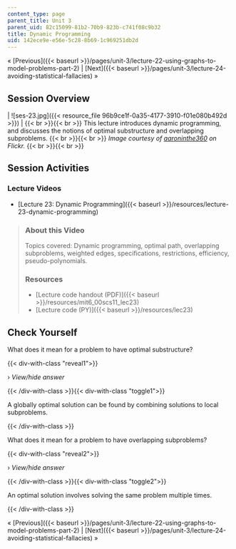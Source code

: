 ```yaml
---
content_type: page
parent_title: Unit 3
parent_uid: 82c15099-81b2-70b9-823b-c741f08c9b32
title: Dynamic Programming
uid: 142ece9e-e56e-5c28-8b69-1c969251db2d
---
```


« [Previous]({{< baseurl >}}/pages/unit-3/lecture-22-using-graphs-to-model-problems-part-2) | [Next]({{< baseurl >}}/pages/unit-3/lecture-24-avoiding-statistical-fallacies) »

Session Overview
----------------

| ![ses-23.jpg]({{< resource_file 96b9ce1f-0a35-4177-3910-f01e080b492d >}}) |  {{< br >}}{{< br >}} This lecture introduces dynamic programming, and discusses the notions of optimal substructure and overlapping subproblems. {{< br >}}{{< br >}} _Image courtesy of [aaroninthe360](http://www.flickr.com/photos/aaroninthe360/5694044516/in/photostream/) on Flickr._ {{< br >}}{{< br >}}  

Session Activities
------------------

### Lecture Videos

*   [Lecture 23: Dynamic Programming]({{< baseurl >}}/resources/lecture-23-dynamic-programming)

> ### About this Video
> 
> Topics covered: Dynamic programming, optimal path, overlapping subproblems, weighted edges, specifications, restrictions, efficiency, pseudo-polynomials.
> 
> ### Resources
> 
> *   [Lecture code handout (PDF)]({{< baseurl >}}/resources/mit6_00scs11_lec23)
> *   [Lecture code (PY)]({{< baseurl >}}/resources/lec23)

Check Yourself
--------------

What does it mean for a problem to have optimal substructure?

{{< div-with-class "reveal1">}}

› _View/hide answer_

{{< /div-with-class >}}{{< div-with-class "toggle1">}}

A globally optimal solution can be found by combining solutions to local subproblems.

{{< /div-with-class >}}

What does it mean for a problem to have overlapping subproblems?

{{< div-with-class "reveal2">}}

› _View/hide answer_

{{< /div-with-class >}}{{< div-with-class "toggle2">}}

An optimal solution involves solving the same problem multiple times.

{{< /div-with-class >}}

« [Previous]({{< baseurl >}}/pages/unit-3/lecture-22-using-graphs-to-model-problems-part-2) | [Next]({{< baseurl >}}/pages/unit-3/lecture-24-avoiding-statistical-fallacies) »